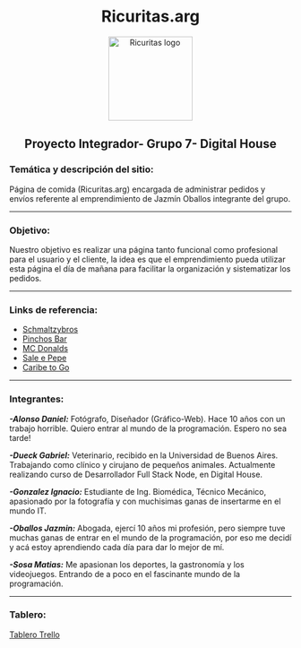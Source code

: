 <h1 align="center"> Ricuritas.arg</h1>

<p align="center">
  <img width="150" src="https://user-images.githubusercontent.com/96180832/148280389-8e2d855f-2a7f-4067-a549-daedf9abcd09.png" alt="Ricuritas logo">
</p>
<h2 align="center"> Proyecto Integrador- Grupo 7- Digital House</h2>

### Temática y descripción del sitio:

Página de comida (Ricuritas.arg) encargada de administrar pedidos y envíos referente al emprendimiento de Jazmín Oballos integrante del grupo.
***
### Objetivo:

Nuestro objetivo es realizar una página tanto funcional como profesional para el usuario y el cliente, la idea es que el emprendimiento pueda utilizar esta página el día de mañana para facilitar la organización y sistematizar los pedidos.
***
### Links de referencia:

* [Schmaltzybros](https://www.schmaltzybros.com/) 
* [Pinchos Bar](https://pedidos.masdelivery.com/pinchos) 
* [MC Donalds](https://www.mcdonalds.com.ar/)
* [Sale e Pepe](https://saleepepe.com.ar/?gclid=Cj0KCQiA_c-OBhDFARIsAIFg3ezghFnsdGQnmpdqYFlKJ3qYi6M_AajQLID5bnv3VfKI58gwRB0dCFYaAvrjEALw_wcB)
* [Caribe to Go](https://pedix.app/caribe-to-go/categorias)  
***
### Integrantes:

***-Alonso Daniel:*** Fotógrafo, Diseñador (Gráfico-Web). Hace 10 años con un trabajo horrible. Quiero entrar al mundo de la programación. Espero no sea tarde!

***-Dueck Gabriel:***  Veterinario, recibido en la Universidad de Buenos Aires. Trabajando como clínico y cirujano de pequeños animales. 
Actualmente realizando curso de Desarrollador Full Stack Node, en Digital House. 

***-Gonzalez Ignacio:*** Estudiante de Ing. Biomédica, Técnico Mecánico, apasionado por la fotografía y con muchisimas ganas de insertarme en el mundo IT.

***-Oballos Jazmin:*** Abogada, ejercí 10 años mi profesión, pero siempre tuve muchas ganas de entrar en el mundo de la programación, por eso me decidí y acá estoy aprendiendo cada día para dar lo mejor de mí.

***-Sosa Matias:*** Me apasionan los deportes, la gastronomía y los videojuegos. Entrando de a poco en el fascinante mundo de la programación.
***
### Tablero:

[Tablero Trello](https://trello.com/espaciodetrabajodeuser78460278)

